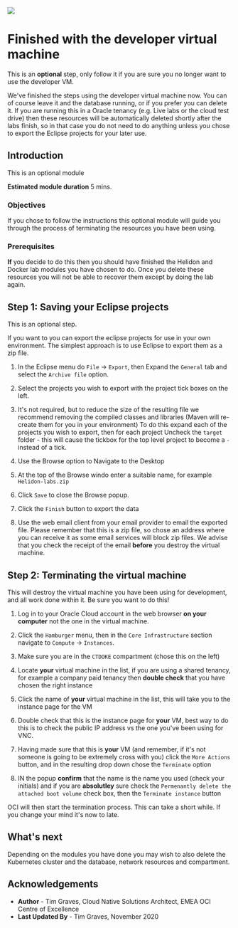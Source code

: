 ![](../../../common/images/customer.logo2.png)

# Finished with the developer virtual machine

This is an **optional** step, only follow it if you are sure you no longer want to use the developer VM.

We've finished the steps using the developer virtual machine now. You can of course leave it and the database running, or if you prefer you can delete it. If you are running this in a Oracle tenancy (e.g. Live labs or the cloud test drive) then these resources will be automatically deleted shortly after the labs finish, so in that case you do not need to do anything unless you chose to export the Eclipse projects for your later use.

## Introduction

This is an optional module

**Estimated module duration** 5 mins.

### Objectives

If you chose to follow the instructions this optional module will guide you through the process of terminating the resources you have been using.

### Prerequisites

**If** you decide to do this then you should have finished the Helidon and Docker lab modules you have chosen to do. Once you delete these resources you will not be able to recover them except by doing the lab again.

## Step 1: Saving your Eclipse projects

This is an optional step.

If you want to you can export the eclipse projects for use in your own environment. The simplest approach is to use Eclipse to export them as a zip file. 

  1. In the Eclipse menu do `File` -> `Export`, then Expand the `General` tab and select the `Archive file` option.

  2. Select the projects you wish to export with the project tick boxes on the left.

  3. It's not required, but to reduce the size of the resulting file we recommend removing the compiled classes and libraries (Maven will re-create them for you in your environment) To do this expand each of the projects you wish to export, then for each project Uncheck the `target` folder - this will cause the tickbox for the top level project to become a `-` instead of a tick.

  4. Use the Browse option to Navigate to the Desktop
  
  5. At the top of the Browse windo enter a suitable name, for example `Helidon-labs.zip` 
  
  6. Click `Save` to close the Browse popup. 
  
  7. Click the `Finish` button to export the data
  
  8. Use the web email client from your email provider to email the exported file. Please remember that this is a zip file, so chose an address where you can receive it as some email services will block zip files. We advise that you check the receipt of the email **before** you destroy the virtual machine.
  
## Step 2: Terminating the virtual machine

This will destroy the virtual machine you have been using for development, and all work done within it. Be sure you want to do this!

  1. Log in to your Oracle Cloud account in the web browser **on your computer** not the one in the virtual machine.
  
  2. Click the `Hamburger` menu, then in the `Core Infrastructure` section navigate to `Compute` -> `Instances`.
  
  3. Make sure you are in the `CTDOKE` compartment (chose this on the left)
  
  4. Locate **your** virtual machine in the list, if you are using a shared tenancy, for example a company paid tenancy then **double check** that you have chosen the right instance
  
  5. Click the name of **your** virtual machine in the list, this will take you to the instance page for the VM
  
  6. Double check that this is the instance page for **your** VM, best way to do this is to check the public IP address vs the one you've been using for VNC.
  
  7. Having made sure that this is **your** VM (and remember, if it's not someone is going to be extremely cross with you) click the `More Actions` button, and in the resulting drop down chose the `Terminate` option
 
  8. IN the popup **confirm** that the name is the name you used (check your initials) and if you are **absolutley** sure check the `Permenantly delete the attached boot volume` check box, then the `Terminate instance` button
  
OCI will then start the termination process. This can take a short while. If you change your mind it's now to late.

## What's next

Depending on the modules you have done you may wish to also delete the Kubernetes cluster and the database, network resources and compartment.

## Acknowledgements

* **Author** - Tim Graves, Cloud Native Solutions Architect, EMEA OCI Centre of Excellence
* **Last Updated By** - Tim Graves, November 2020

